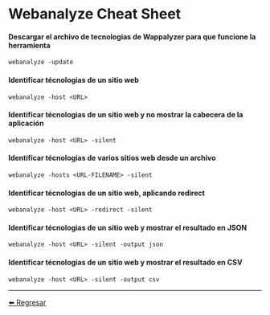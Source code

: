 # Webanalyze Cheat Sheet

#### Descargar el archivo de tecnologias de Wappalyzer para que funcione la herramienta
```
webanalyze -update
```

#### Identificar técnologias de un sitio web
```
webanalyze -host <URL>
```

#### Identificar técnologias de un sitio web y no mostrar la cabecera de la aplicación
```
webanalyze -host <URL> -silent
```

#### Identificar técnologias de varios sitios web desde un archivo
```
webanalyze -hosts <URL-FILENAME> -silent
```

#### Identificar técnologias de un sitio web, aplicando redirect
```
webanalyze -host <URL> -redirect -silent
```

#### Identificar técnologias de un sitio web y mostrar el resultado en JSON
```
webanalyze -host <URL> -silent -output json
```

#### Identificar técnologias de un sitio web y mostrar el resultado en CSV
```
webanalyze -host <URL> -silent -output csv
```

---

[:arrow_left: Regresar](https://github.com/m4lal0/cheatsheets)